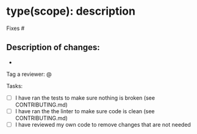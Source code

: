 # type(scope): description
<!--
☝️ Put your PR title up here!

✨ Example PR titles:
    feat(form): implement new FormControl isValid state
    fix(validator): correct the variable name typo causing errors
    docs(library): update project CONTRIBUTING.md
-->

Fixes # <!-- 👈🏻 Put the issue number -->

Description of changes: <!-- 👇🏻 List the changes done -->
-
-

Tag a reviewer: @

Tasks:
- [ ] I have ran the tests to make sure nothing is broken (see CONTRIBUTING.md)
- [ ] I have ran the the linter to make sure code is clean (see CONTRIBUTING.md)
- [ ] I have reviewed my own code to remove changes that are not needed

<!-- THANK YOU FOR THE CONTRIBUTION! 🚀 -->